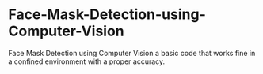 # Face-Mask-Detection-using-Computer-Vision
Face Mask Detection using Computer Vision a basic code that works fine in a confined environment with a proper accuracy.
